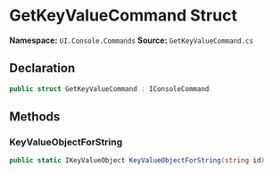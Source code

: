 # GetKeyValueCommand Struct

**Namespace:** `UI.Console.Commands`
**Source:** `GetKeyValueCommand.cs`

## Declaration

```csharp
public struct GetKeyValueCommand : IConsoleCommand
```

## Methods

### KeyValueObjectForString

```csharp
public static IKeyValueObject KeyValueObjectForString(string id)
```

